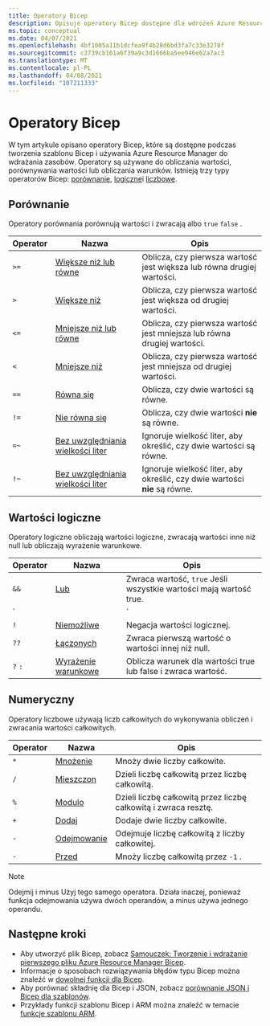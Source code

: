 ```yaml
---
title: Operatory Bicep
description: Opisuje operatory Bicep dostępne dla wdrożeń Azure Resource Manager.
ms.topic: conceptual
ms.date: 04/07/2021
ms.openlocfilehash: 4bf1005a11b1dcfea9f4b28d6bd3fa7c33e3278f
ms.sourcegitcommit: c3739cb161a6f39a9c3d1666ba5ee946e62a7ac3
ms.translationtype: MT
ms.contentlocale: pl-PL
ms.lasthandoff: 04/08/2021
ms.locfileid: "107211333"
---
```

# <a name="bicep-operators"></a>Operatory Bicep

W tym artykule opisano operatory Bicep, które są dostępne podczas tworzenia szablonu Bicep i używania Azure Resource Manager do wdrażania zasobów. Operatory są używane do obliczania wartości, porównywania wartości lub obliczania warunków. Istnieją trzy typy operatorów Bicep: [porównanie](#comparison), [logiczne](#logical)i [liczbowe](#numeric).

## <a name="comparison"></a>Porównanie

Operatory porównania porównują wartości i zwracają albo `true` `false` .

| Operator | Nazwa | Opis |
| ---- | ---- | ---- |
| `>=` | [Większe niż lub równe](bicep-operators-comparison.md#greater-than-or-equal-) | Oblicza, czy pierwsza wartość jest większa lub równa drugiej wartości. |
| `>`  | [Większe niż](bicep-operators-comparison.md#greater-than-) | Oblicza, czy pierwsza wartość jest większa od drugiej wartości. |
| `<=` | [Mniejsze niż lub równe](bicep-operators-comparison.md#less-than-or-equal-) | Oblicza, czy pierwsza wartość jest mniejsza lub równa drugiej wartości. |
| `<`  | [Mniejsze niż](bicep-operators-comparison.md#less-than-) | Oblicza, czy pierwsza wartość jest mniejsza od drugiej wartości. |
| `==` | [Równa się](bicep-operators-comparison.md#equals-) | Oblicza, czy dwie wartości są równe. |
| `!=` | [Nie równa się](bicep-operators-comparison.md#not-equal-) | Oblicza, czy dwie wartości **nie** są równe. |
| `=~` | [Bez uwzględniania wielkości liter](bicep-operators-comparison.md#equal-case-insensitive-) | Ignoruje wielkość liter, aby określić, czy dwie wartości są równe. |
| `!~` | [Bez uwzględniania wielkości liter](bicep-operators-comparison.md#not-equal-case-insensitive-) | Ignoruje wielkość liter, aby określić, czy dwie wartości **nie** są równe. |

## <a name="logical"></a>Wartości logiczne

Operatory logiczne obliczają wartości logiczne, zwracają wartości inne niż null lub obliczają wyrażenie warunkowe.

| Operator | Nazwa | Opis |
| ---- | ---- | ---- |
| `&&` | [Lub](bicep-operators-logical.md#and-) | Zwraca wartość, `true` Jeśli wszystkie wartości mają wartość true. |
| `||`| [Lub](bicep-operators-logical.md#or-) | Zwraca `true` czy wartość jest równa true. |
| `!` | [Niemożliwe](bicep-operators-logical.md#not-) | Negacja wartości logicznej. |
| `??` | [Łączonych](bicep-operators-logical.md#coalesce-) | Zwraca pierwszą wartość o wartości innej niż null. |
| `?` `:` | [Wyrażenie warunkowe](bicep-operators-logical.md#conditional-expression--) | Oblicza warunek dla wartości true lub false i zwraca wartość. |

## <a name="numeric"></a>Numeryczny

Operatory liczbowe używają liczb całkowitych do wykonywania obliczeń i zwracania wartości całkowitych.

| Operator | Nazwa | Opis |
| ---- | ---- | ---- |
| `*` | [Mnożenie](bicep-operators-numeric.md#multiply-) | Mnoży dwie liczby całkowite. |
| `/` | [Mieszczon](bicep-operators-numeric.md#divide-) | Dzieli liczbę całkowitą przez liczbę całkowitą. |
| `%` | [Modulo](bicep-operators-numeric.md#modulo-) | Dzieli liczbę całkowitą przez liczbę całkowitą i zwraca resztę. |
| `+` | [Dodaj](bicep-operators-numeric.md#add-) | Dodaje dwie liczby całkowite. |
| `-` | [Odejmowanie](bicep-operators-numeric.md#subtract--) | Odejmuje liczbę całkowitą z liczby całkowitej. |
| `-` | [Przed](bicep-operators-numeric.md#minus--) | Mnoży liczbę całkowitą przez `-1` . |

> [!NOTE]
> Odejmij i minus Użyj tego samego operatora. Działa inaczej, ponieważ funkcja odejmowania używa dwóch operandów, a minus używa jednego operandu.

## <a name="next-steps"></a>Następne kroki

- Aby utworzyć plik Bicep, zobacz [Samouczek: Tworzenie i wdrażanie pierwszego pliku Azure Resource Manager Bicep](bicep-tutorial-create-first-bicep.md).
- Informacje o sposobach rozwiązywania błędów typu Bicep można znaleźć w [dowolnej funkcji dla Bicep](template-functions-any.md).
- Aby porównać składnię dla Bicep i JSON, zobacz [porównanie JSON i Bicep dla szablonów](compare-template-syntax.md).
- Przykłady funkcji szablonu Bicep i ARM można znaleźć w temacie [funkcje szablonu ARM](template-functions.md).
